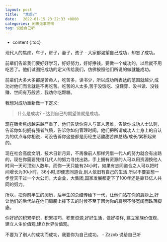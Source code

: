 ```yaml
---
layout: post
title:  "焦虑/"
date:   2022-01-15 23:22:33 +0800
categories: 闲来无事唠唠
tag: 说给自己听
---
```


* content
{:toc}

现代人的焦虑，车子，房子，妻子，孩子 - 大家都渴望自己成功，却忘了成功。

前辈们告诉我们要好好学习，好好努力，好好挣钱，要做一个成功的，以后就不用吃苦了。他们试图把成功的定义传给我们，仿佛按照他们所说的做就能成功。

前辈们大多大多都是苦命人，吃苦多，读书少，所以成功所表达的范围就越少,成功对他们而言就是不再吃苦。吃苦的人太多,苦于没饭吃、没鞋穿、没书读、没钱赚、世间有万般苦，我劝你吃颗糖。

我想对成功重新做一下定义:
> 什么是成功? - 达到自己的期望值就是成功。

现在贩卖焦虑越来越严重了，他们告诉你穷人与富人思维，告诉你成功人士法则，告诉你如何拥有强者气质，告诉你如何管理时间。他们把所谓成功人士身上的自认为的优点与你相说，可没告诉你这些都是历经生活酸甜苦辣总结/成长/累积起来的。

现在社会高度文明，技术日新月异，不再像前人那样凭借一代人的努力就会有出路的，现在你需要凭借几代人的努力寻找出路，手上拥有资源的人可以用资源换他人时间一天可顶别人数年，而你一天只能有24小时，如果有志同道合之人可以把时间增长为30小时，36小时,即便志同道合,别人依旧有自己的生活.所以不要妄想一步登天干过一个大公司，大企业，大集团,国家发展都定下了100年还是靠13亿人共同的努力。

所以，把你前半生的阅历，后半生的总结传给下一代，让他们站在你的肩膀上,好让他们的后代站在他们肩膀上摔下去的时候不至于因为你的肩膀不够宽阔而跌落脚底。

你好好的积累学识，积累技巧，积累资源,好好生活，做好榜样, 建立家族价值观，建立人生价值观,建立世界价值观。

不要为了别人的成功而成功，我要你为自己成功。 - Zzzxb 说给自己听